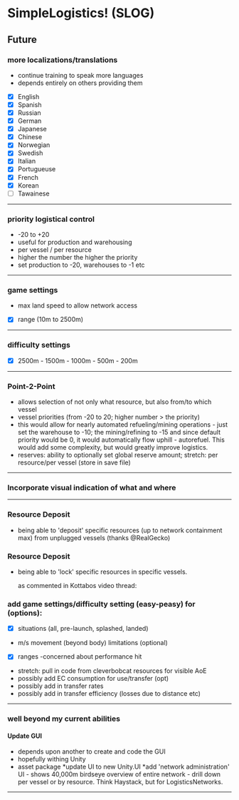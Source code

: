 # SimpleLogistics! (SLOG)

## Future

### more localizations/translations

* continue training to speak more languages
* depends entirely on others providing them
* [x] English
* [x] Spanish
* [x] Russian
* [x] German
* [x] Japanese
* [x] Chinese
* [x] Norwegian
* [x] Swedish
* [x] Italian
* [x] Portugueuse
* [x] French
* [x] Korean
* [ ] Tawainese

---

### priority logistical control

* -20 to +20
* useful for production and warehousing
* per vessel / per resource
* higher the number the higher the priority
* set production to -20, warehouses to -1 etc

---

### game settings

* max land speed to allow network access
* [x] range (10m to 2500m)

---

### difficulty settings

* [x] 2500m - 1500m - 1000m - 500m - 200m

---

### Point-2-Point

* allows selection of not only what resource, but also from/to which vessel
* vessel priorities (from -20 to 20; higher number > the priority)
* this would allow for nearly automated refueling/mining operations - just set the warehouse to -10; the mining/refining to -15 and since default priority would be 0, it would automatically flow uphill - autorefuel. This would add some complexity, but would greatly improve logistics.
* reserves: ability to optionally set global reserve amount; stretch: per resource/per vessel (store in save file)

---

### Incorporate visual indication of what and where

---

### Resource Deposit

* being able to 'deposit' specific resources (up to network containment max) from unplugged vessels (thanks @RealGecko)

### Resource Deposit

* being able to 'lock' specific resources in specific vessels.

    as commented in Kottabos video thread:

### add game settings/difficulty setting (easy-peasy) for (options):

* [x] situations (all, pre-launch, splashed, landed)
* m/s movement (beyond body) limitations (optional)
* [x] ranges -concerned about performance hit
* stretch: pull in code from cleverbobcat resources for visible AoE
* possibly add EC consumption for use/transfer (opt)
* possibly add in transfer rates
* possibly add in transfer efficiency (losses due to distance etc)

---

### well beyond my current abilities

#### Update GUI

* depends upon another to create and code the GUI
* hopefully withing Unity
* asset package
*update UI to new Unity.UI
*add 'network administration' UI - shows 40,000m birdseye overview of entire network - drill down per vessel or by resource. Think Haystack, but for LogisticsNetworks.

---
